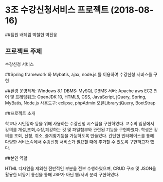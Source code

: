 # 3조 수강신청서비스 프로젝트 (2018-08-16)

##팀원
배혜림 박철현 박진웅

## 프로젝트 주제	
수강신청 서비스

##Spring framework 와 Mybatis, ajax, node.js 를 이용하여 수강신청 서비스를 구현

##환경
운영체제: Windows 8.1
DBMS: MySQL
DBMS 서버: Apache aws EC2
언어 및 프레임워크: OpenJDK 10, HTML5, CSS, JavaScript, jQuery, Spring, MyBatis, Node.js
사용도구: eclipse, phpAdmin
오픈Library:jQuery, BootStrap

##프로젝트 소개

학교나 시민강좌 등을 위해 사용하는 수강신청 시스템을 구현하였다. 교수의 입장에서 강의를 개설,조회,수정,폐강하는 것 및 파일첨부와 관련된 기능을 구현하였다. 학생은 강의를 조회, 신청, 취소, 즐겨찾기등을 가능하도록 만들었다. 간단한 인터페이스를 통해 다양한 서비스속에서 수강신청 서비스가 필요할 때에 추가할 수 있도록 구현하고자 했다.

##본인 역할

HTML 디자인을 제외한 전반적인 부분을 전부 수행하였으며, CRUD 구조 및 JSON을 활용한 비동기 통신을 통해 JSP가 아닌 웹/서버 분리 구현하였다.









